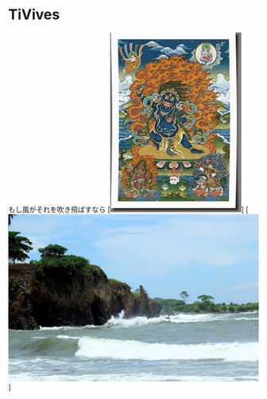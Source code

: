# TiVives
もし風がそれを吹き飛ばすなら
[![que no se resistieran, por que sino los mataban ... ](https://raw.githubusercontent.com/rgarro/TiVives/master/rsz_vajrapani3.png)]
[![que no se resistieran, por que sino los mataban ... ](https://raw.githubusercontent.com/rgarro/TiVives/master/IMG_6717.JPG)]
